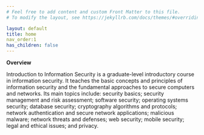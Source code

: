 ```yaml
---
# Feel free to add content and custom Front Matter to this file.
# To modify the layout, see https://jekyllrb.com/docs/themes/#overriding-theme-defaults

layout: default
title: home
nav_order:1
has_children: false
---
```

<b> Overview </b>

Introduction to Information Security is a graduate-level introductory course in information security. It teaches the basic concepts and principles of information security and the fundamental approaches to secure computers and networks. Its main topics include: security basics; security management and risk assessment; software security; operating systems security; database security; cryptography algorithms and protocols; network authentication and secure network applications; malicious malware; network threats and defenses; web security; mobile security; legal and ethical issues; and privacy.
